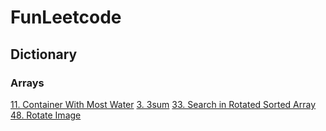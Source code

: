 # FunLeetcode

## Dictionary
### Arrays
[11. Container With Most Water](/array/leetcode11-container-with-most-water.md)
[3. 3sum](/array/leetcode15-3sum.md)
[33. Search in Rotated Sorted Array](/array/leetcode33-search-in-rotated-sorted-array.md)
[48. Rotate Image](/array/leetcode48-rotate-image.md)